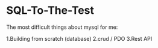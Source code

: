# SQL-To-The-Test

The most difficult things about mysql for me:

1.Building from scratch (database)
2.crud / PDO
3.Rest API
